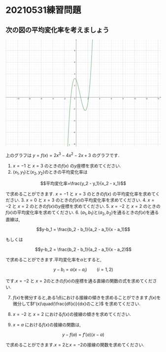 # 20210531練習問題

## 次の図の平均変化率を考えましょう

![](image01.png)

上のグラフは $y=f(x)=2x^3-4x^2-2x+3$ のグラフです.

1. $x=-1$ と $x=3$ のときの$f(x)$ の$y$座標を求めてください.
2. $(x_1, y_1)$と$(x_2, y_2)$のときの平均変化率は

$$平均変化率=\frac{y_2 - y_1}{x_2 - x_1}$$

で求めることができます.
$x=-1$ と $x=3$ のときの$f(x)$ の平均変化率を求めてください.
3. $x=0$ と $x=3$ のときの$f(x)$の平均変化率を求めてください.
4. $x=-2$ と $x=2$ のときの$f(x)$の$y$座標を求めてください.
5. $x=-2$ と $x=2$ のときの$f(x)$の平均変化率を求めてください.
6. $(a_1, b_1)$と$(a_2, b_2)$を通るときの$f(x)$を通る直線は,

$$y-b_1 = \frac{b_2 - b_1}{a_2 - a_1}(x - a_1)$$

もしくは

$$y-b_2 = \frac{b_2 - b_1}{a_2 - a_1}(x - a_2)$$

で求めることができます.平均変化率を$\alpha$とすると,

$$y-b_i = \alpha(x - a_i)\qquad(i=1, 2)$$

です.$x=-2$ と $x=2$のときの$f(x)$の座標を通る直線の関数の式を求めてください.

7. $f(x)$を微分すると,ある1点における接線の傾きを求めることができます.$f(x)$を微分して$f'(x)\quad(\frac{df(x)}{dx}のこと)$ を求めてください.

8. $x=-2$ と $x=2$ における$f(x)$の接線の傾きを求めてください.

9. $x=a$ における$f(x)$の接線の関数は,

$$y - f(a) = f'(a)(x-a)$$

で求めることができます.$x=2$と$x=-2$の接線の関数を求めてください.
